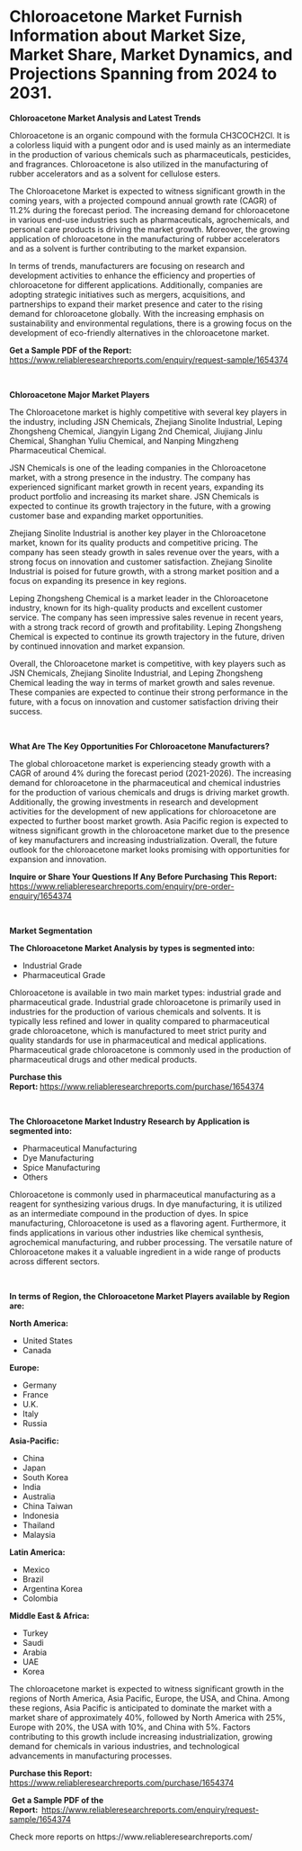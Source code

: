 <p><h1>Chloroacetone Market Furnish Information about Market Size, Market Share, Market Dynamics, and Projections Spanning from 2024 to 2031.</h1></p><p><strong>Chloroacetone Market Analysis and Latest Trends</strong></p>
<p><p>Chloroacetone is an organic compound with the formula CH3COCH2Cl. It is a colorless liquid with a pungent odor and is used mainly as an intermediate in the production of various chemicals such as pharmaceuticals, pesticides, and fragrances. Chloroacetone is also utilized in the manufacturing of rubber accelerators and as a solvent for cellulose esters.</p><p>The Chloroacetone Market is expected to witness significant growth in the coming years, with a projected compound annual growth rate (CAGR) of 11.2% during the forecast period. The increasing demand for chloroacetone in various end-use industries such as pharmaceuticals, agrochemicals, and personal care products is driving the market growth. Moreover, the growing application of chloroacetone in the manufacturing of rubber accelerators and as a solvent is further contributing to the market expansion.</p><p>In terms of trends, manufacturers are focusing on research and development activities to enhance the efficiency and properties of chloroacetone for different applications. Additionally, companies are adopting strategic initiatives such as mergers, acquisitions, and partnerships to expand their market presence and cater to the rising demand for chloroacetone globally. With the increasing emphasis on sustainability and environmental regulations, there is a growing focus on the development of eco-friendly alternatives in the chloroacetone market.</p></p>
<p><strong>Get a Sample PDF of the Report:&nbsp;</strong> <a href="https://www.reliableresearchreports.com/enquiry/request-sample/1654374">https://www.reliableresearchreports.com/enquiry/request-sample/1654374</a></p>
<p>&nbsp;</p>
<p><strong>Chloroacetone Major Market Players</strong></p>
<p><p>The Chloroacetone market is highly competitive with several key players in the industry, including JSN Chemicals, Zhejiang Sinolite Industrial, Leping Zhongsheng Chemical, Jiangyin Ligang 2nd Chemical, Jiujiang Jinlu Chemical, Shanghan Yuliu Chemical, and Nanping Mingzheng Pharmaceutical Chemical. </p><p>JSN Chemicals is one of the leading companies in the Chloroacetone market, with a strong presence in the industry. The company has experienced significant market growth in recent years, expanding its product portfolio and increasing its market share. JSN Chemicals is expected to continue its growth trajectory in the future, with a growing customer base and expanding market opportunities.</p><p>Zhejiang Sinolite Industrial is another key player in the Chloroacetone market, known for its quality products and competitive pricing. The company has seen steady growth in sales revenue over the years, with a strong focus on innovation and customer satisfaction. Zhejiang Sinolite Industrial is poised for future growth, with a strong market position and a focus on expanding its presence in key regions.</p><p>Leping Zhongsheng Chemical is a market leader in the Chloroacetone industry, known for its high-quality products and excellent customer service. The company has seen impressive sales revenue in recent years, with a strong track record of growth and profitability. Leping Zhongsheng Chemical is expected to continue its growth trajectory in the future, driven by continued innovation and market expansion.</p><p>Overall, the Chloroacetone market is competitive, with key players such as JSN Chemicals, Zhejiang Sinolite Industrial, and Leping Zhongsheng Chemical leading the way in terms of market growth and sales revenue. These companies are expected to continue their strong performance in the future, with a focus on innovation and customer satisfaction driving their success.</p></p>
<p>&nbsp;</p>
<p><strong>What Are The Key Opportunities For Chloroacetone Manufacturers?</strong></p>
<p><p>The global chloroacetone market is experiencing steady growth with a CAGR of around 4% during the forecast period (2021-2026). The increasing demand for chloroacetone in the pharmaceutical and chemical industries for the production of various chemicals and drugs is driving market growth. Additionally, the growing investments in research and development activities for the development of new applications for chloroacetone are expected to further boost market growth. Asia Pacific region is expected to witness significant growth in the chloroacetone market due to the presence of key manufacturers and increasing industrialization. Overall, the future outlook for the chloroacetone market looks promising with opportunities for expansion and innovation.</p></p>
<p><strong>Inquire or Share Your Questions If Any Before Purchasing This Report:</strong> <a href="https://www.reliableresearchreports.com/enquiry/pre-order-enquiry/1654374">https://www.reliableresearchreports.com/enquiry/pre-order-enquiry/1654374</a></p>
<p>&nbsp;</p>
<p><strong>Market Segmentation</strong></p>
<p><strong>The Chloroacetone Market Analysis by types is segmented into:</strong></p>
<p><ul><li>Industrial Grade</li><li>Pharmaceutical Grade</li></ul></p>
<p><p>Chloroacetone is available in two main market types: industrial grade and pharmaceutical grade. Industrial grade chloroacetone is primarily used in industries for the production of various chemicals and solvents. It is typically less refined and lower in quality compared to pharmaceutical grade chloroacetone, which is manufactured to meet strict purity and quality standards for use in pharmaceutical and medical applications. Pharmaceutical grade chloroacetone is commonly used in the production of pharmaceutical drugs and other medical products.</p></p>
<p><strong>Purchase this Report:&nbsp;</strong><a href="https://www.reliableresearchreports.com/purchase/1654374">https://www.reliableresearchreports.com/purchase/1654374</a></p>
<p>&nbsp;</p>
<p><strong>The Chloroacetone Market Industry Research by Application is segmented into:</strong></p>
<p><ul><li>Pharmaceutical Manufacturing</li><li>Dye Manufacturing</li><li>Spice Manufacturing</li><li>Others</li></ul></p>
<p><p>Chloroacetone is commonly used in pharmaceutical manufacturing as a reagent for synthesizing various drugs. In dye manufacturing, it is utilized as an intermediate compound in the production of dyes. In spice manufacturing, Chloroacetone is used as a flavoring agent. Furthermore, it finds applications in various other industries like chemical synthesis, agrochemical manufacturing, and rubber processing. The versatile nature of Chloroacetone makes it a valuable ingredient in a wide range of products across different sectors.</p></p>
<p>&nbsp;</p>
<p><strong>In terms of Region, the Chloroacetone Market Players available by Region are:</strong></p>
<p>
    <p> <strong> North America: </strong>
        <ul>
            <li>United States</li>
            <li>Canada</li>
        </ul>
        </p> 
    <p> <strong> Europe: </strong>
        <ul>
            <li>Germany</li>
            <li>France</li>
            <li>U.K.</li>
            <li>Italy</li>
            <li>Russia</li>
        </ul>
        </p> 
    <p> <strong> Asia-Pacific: </strong>
        <ul>
            <li>China</li>
            <li>Japan</li>
            <li>South Korea</li>
            <li>India</li>
            <li>Australia</li>
            <li>China Taiwan</li>
            <li>Indonesia</li>
            <li>Thailand</li>
            <li>Malaysia</li>
        </ul>
        </p> 
    <p> <strong> Latin America: </strong>
        <ul>
            <li>Mexico</li>
            <li>Brazil</li>
            <li>Argentina Korea</li>
            <li>Colombia</li>
        </ul>
        </p> 
    <p> <strong> Middle East & Africa: </strong>
        <ul>
            <li>Turkey</li>
            <li>Saudi</li>
            <li>Arabia</li>
            <li>UAE</li>
            <li>Korea</li>
        </ul>
    </p>
    </p>
<p><p>The chloroacetone market is expected to witness significant growth in the regions of North America, Asia Pacific, Europe, the USA, and China. Among these regions, Asia Pacific is anticipated to dominate the market with a market share of approximately 40%, followed by North America with 25%, Europe with 20%, the USA with 10%, and China with 5%. Factors contributing to this growth include increasing industrialization, growing demand for chemicals in various industries, and technological advancements in manufacturing processes.</p></p>
<p><strong>Purchase this Report: </strong><a href="https://www.reliableresearchreports.com/purchase/1654374">https://www.reliableresearchreports.com/purchase/1654374</a></p>
<p>&nbsp;<strong>Get a Sample PDF of the Report:&nbsp;&nbsp;</strong><a href="https://www.reliableresearchreports.com/enquiry/request-sample/1654374">https://www.reliableresearchreports.com/enquiry/request-sample/1654374</a></p>
<p><strong></strong></p>
<p>Check more reports on https://www.reliableresearchreports.com/</p>